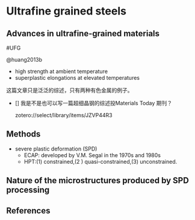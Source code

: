 # Ultrafine grained steels

## Advances in ultrafine-grained materials

#UFG

@huang2013b
 
 - high strength at ambient temperature
 - superplastic elongations at elevated temperatures

这篇文章只是泛泛的综述，只有两种有色金属的例子。
 
- [] 我是不是也可以写一篇超细晶钢的综述投Materials Today 期刊？

  [](zotero://select/library/items/JZVP44R3)
  
  [](zotero://select/library/items/JZVP44R3)
  zotero://select/library/items/JZVP44R3
## Methods

- severe plastic deformation (SPD)
    - ECAP: developed by V.M. Segal in the 1970s and 1980s
    - HPT:(1) constrained,(2					) quasi-constrained,(3) unconstrained.
  
## Nature of the microstructures produced by SPD processing

## References